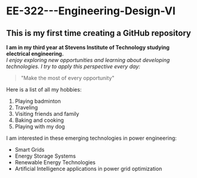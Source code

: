 # EE-322---Engineering-Design-VI
## This is my first time creating a GitHub repository

**I am in my third year at Stevens Institute of Technology studying electrical engineering.**  
*I enjoy exploring new opportunities and learning about developing technologies. I try to apply this perspective every day:*
  
> "Make the most of every opportunity"

Here is a list of all my hobbies:
1. Playing badminton
2. Traveling
3. Visiting friends and family
4. Baking and cooking
5. Playing with my dog

I am interested in these emerging technologies in power engineering:
* Smart Grids
* Energy Storage Systems
* Renewable Energy Technologies
* Artificial Intelligence applications in power grid optimization

